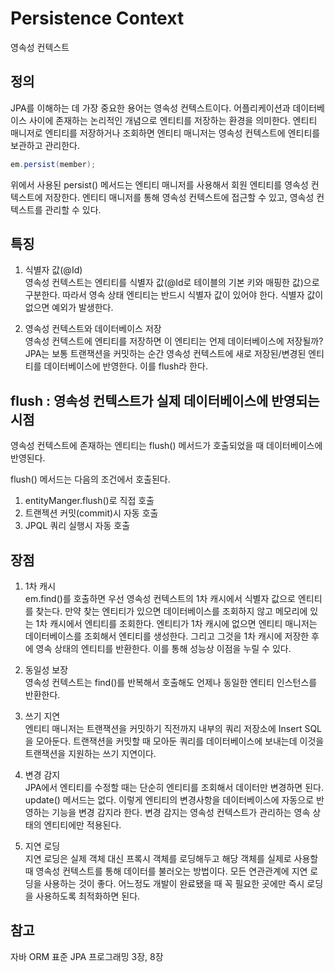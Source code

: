 # Persistence Context
영속성 컨텍스트

## 정의
JPA를 이해하는 데 가장 중요한 용어는 영속성 컨텍스트이다. 어플리케이션과 데이터베이스 사이에 존재하는 논리적인 개념으로 엔티티를 저장하는 환경을 의미한다. 엔티티 매니저로 엔티티를 저장하거나 조회하면 엔티티 매니저는 영속성 컨텍스트에 엔티티를 보관하고 관리한다.  

```java
em.persist(member);
```

위에서 사용된 persist() 메서드는 엔티티 매니저를 사용해서 회원 엔티티를 영속성 컨텍스트에 저장한다. 엔티티 매니저를 통해 영속성 컨텍스트에 접근할 수 있고, 영속성 컨텍스트를 관리할 수 있다.

## 특징
1. 식별자 값(@Id)  
영속성 컨텍스트는 엔티티를 식별자 값(@Id로 테이블의 기본 키와 매핑한 값)으로 구분한다. 따라서 영속 상태 엔티티는 반드시 식별자 값이 있어야 한다. 식별자 값이 없으면 예외가 발생한다.  
   
2. 영속성 컨텍스트와 데이터베이스 저장  
영속성 컨텍스트에 엔티티를 저장하면 이 엔티티는 언제 데이터베이스에 저장될까? JPA는 보통 트랜잭션을 커밋하는 순간 영속성 컨텍스트에 새로 저장된/변경된 엔티티를 데이터베이스에 반영한다. 이를 flush라 한다.

## flush : 영속성 컨텍스트가 실제 데이터베이스에 반영되는 시점
영속성 컨텍스트에 존재하는 엔티티는 flush() 메서드가 호출되었을 때 데이터베이스에 반영된다.

flush() 메서드는 다음의 조건에서 호출된다.
1. entityManger.flush()로 직접 호출
2. 트랜젝션 커밋(commit)시 자동 호출
3. JPQL 쿼리 실행시 자동 호출

## 장점
1. 1차 캐시  
em.find()를 호출하면 우선 영속성 컨텍스트의 1차 캐시에서 식별자 값으로 엔티티를 찾는다. 만약 찾는 엔티티가 있으면 데이터베이스를 조회하지 않고 메모리에 있는 1차 캐시에서 엔티티를 조회한다. 엔티티가 1차 캐시에 없으면 엔티티 매니저는 데이터베이스를 조회해서 엔티티를 생성한다. 그리고 그것을 1차 캐시에 저장한 후에 영속 상태의 엔티티를 반환한다. 이를 통해 성능상 이점을 누릴 수 있다.  

2. 동일성 보장  
영속성 컨텍스트는 find()를 반복해서 호출해도 언제나 동일한 엔티티 인스턴스를 반환한다.  

3. 쓰기 지연  
엔티티 매니저는 트랜잭션을 커밋하기 직전까지 내부의 쿼리 저장소에 Insert SQL을 모아둔다. 트랜잭션을 커밋할 때 모아둔 쿼리를 데이터베이스에 보내는데 이것을 트랜잭션을 지원하는 쓰기 지연이다.  
   
4. 변경 감지  
JPA에서 엔티티를 수정할 때는 단순히 엔티티를 조회해서 데이터만 변경하면 된다. update() 메서드는 없다. 이렇게 엔티티의 변경사항을 데이터베이스에 자동으로 반영하는 기능을 변경 감지라 한다. 변경 감지는 영속성 컨텍스트가 관리하는 영속 상태의 엔티티에만 적용된다.  
   
5. 지연 로딩  
지연 로딩은 실제 객체 대신 프록시 객체를 로딩해두고 해당 객체를 실제로 사용할 때 영속성 컨텍스트를 통해 데이터를 불러오는 방법이다. 모든 연관관계에 지연 로딩을 사용하는 것이 좋다. 어느정도 개발이 완료됐을 때 꼭 필요한 곳에만 즉시 로딩을 사용하도록 최적화하면 된다. 

## 참고
자바 ORM 표준 JPA 프로그래밍 3장, 8장